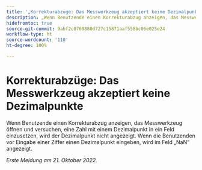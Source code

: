 ```yaml
---
title: '„Korrekturabzüge: Das Messwerkzeug akzeptiert keine Dezimalpunkte“'
description: „Wenn Benutzende einen Korrekturabzug anzeigen, das Messwerkzeug öffnen und versuchen, eine Zahl mit einem Dezimalpunkt in ein Feld einzusetzen, wird der Dezimalpunkt nicht angezeigt. Wenn die Benutzenden vor Eingabe einer Ziffer einen Dezimalpunkt eingeben, zeigt das Feld NaN an.“
hidefromtoc: true
source-git-commit: 9abf2c0769880d727c15871aaf558bc06e025e24
workflow-type: ht
source-wordcount: '110'
ht-degree: 100%

---
```



# Korrekturabzüge: Das Messwerkzeug akzeptiert keine Dezimalpunkte

<!--This article is on the WF and WFP TOC-->

Wenn Benutzende einen Korrekturabzug anzeigen, das Messwerkzeug öffnen und versuchen, eine Zahl mit einem Dezimalpunkt in ein Feld einzusetzen, wird der Dezimalpunkt nicht angezeigt. Wenn die Benutzenden vor Eingabe einer Ziffer einen Dezimalpunkt eingeben, wird im Feld „NaN“ angezeigt.

_Erste Meldung am 21. Oktober 2022._

